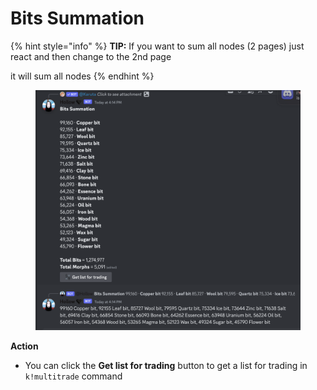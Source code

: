 # Bits Summation

{% hint style="info" %}
**TIP:** If you want to sum all nodes (2 pages) just react and then change to the 2nd page

it will sum all nodes
{% endhint %}

<figure><img src="../.gitbook/assets/image.png" alt=""><figcaption></figcaption></figure>

**Action**

* You can click the **Get list for trading** button to get a list for trading in `k!multitrade` command

